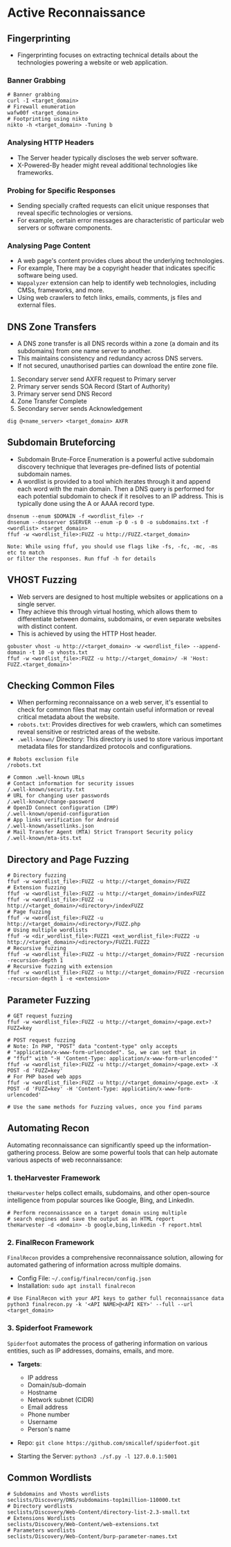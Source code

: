 # Active Reconnaissance

## Fingerprinting

- Fingerprinting focuses on extracting technical details about the technologies powering a website or web application.

### Banner Grabbing
```shell
# Banner grabbing
curl -I <target_domain>
# Firewall enumeration
wafw00f <target_domain>
# Footprinting using nikto
nikto -h <target_domain> -Tuning b
```

### Analysing HTTP Headers
- The Server header typically discloses the web server software.
- X-Powered-By header might reveal additional technologies like frameworks.

### Probing for Specific Responses
- Sending specially crafted requests can elicit unique responses that reveal specific technologies or versions.
- For example, certain error messages are characteristic of particular web servers or software components.

### Analysing Page Content
- A web page's content provides clues about the underlying technologies. 
- For example, There may be a copyright header that indicates specific software being used.
- `Wappalyzer` extension can help to identify web technologies, including CMSs, frameworks, and more.
- Using web crawlers to fetch links, emails, comments, js files and external files.


## DNS Zone Transfers

- A DNS zone transfer is all DNS records within a zone (a domain and its subdomains) from one name server to another.
- This maintains consistency and redundancy across DNS servers.
- If not secured, unauthorised parties can download the entire zone file.

1. Secondary server send AXFR request to Primary server
2. Primary server sends SOA Record (Start of Authority)
3. Primary server send DNS Record
4. Zone Transfer Complete
5. Secondary server sends Acknowledgement

```shell
dig @<name_server> <target_domain> AXFR
```


## Subdomain Bruteforcing

- Subdomain Brute-Force Enumeration is a powerful active subdomain discovery technique that leverages pre-defined lists of potential subdomain names.
- A wordlist is provided to a tool which iterates through it and append each word with the main domain. Then a DNS query is performed for each potential subdomain to check if it resolves to an IP address. This is typically done using the A or AAAA record type.

```shell
dnsenum --enum $DOMAIN -f <wordlist_file> -r
dnsenum --dnsserver $SERVER --enum -p 0 -s 0 -o subdomains.txt -f <wordlist> <target_domain>
ffuf -w <wordlist_file>:FUZZ -u http://FUZZ.<target_domain>
```

```shell
Note: While using ffuf, you should use flags like -fs, -fc, -mc, -ms etc to match
or filter the responses. Run ffuf -h for details
```


## VHOST Fuzzing

- Web servers are designed to host multiple websites or applications on a single server.
- They achieve this through virtual hosting, which allows them to differentiate between domains, subdomains, or even separate websites with distinct content.
- This is achieved by using the HTTP Host header.

```shell
gobuster vhost -u http://<target_domain> -w <wordlist_file> --append-domain -t 10 -o vhosts.txt
ffuf -w <wordlist_file>:FUZZ -u http://<target_domain>/ -H 'Host: FUZZ.<target_domain>'
```


## Checking Common Files

- When performing reconnaissance on a web server, it's essential to check for common files that may contain
 useful information or reveal critical metadata about the website.
- `robots.txt`: Provides directives for web crawlers, which can sometimes reveal sensitive or restricted areas of the website.
- `.well-known/` Directory: This directory is used to store various important metadata files for standardized protocols
 and configurations.

```shell
# Robots exclusion file
/robots.txt

# Common .well-known URLs
# Contact information for security issues
/.well-known/security.txt
# URL for changing user passwords
/.well-known/change-password
# OpenID Connect configuration (IMP)
/.well-known/openid-configuration
# App links verification for Android
/.well-known/assetlinks.json
# Mail Transfer Agent (MTA) Strict Transport Security policy
/.well-known/mta-sts.txt
```


## Directory and Page Fuzzing

```shell
# Directory fuzzing
ffuf -w <wordlist_file>:FUZZ -u http://<target_domain>/FUZZ
# Extension fuzzing
ffuf -w <wordlist_file>:FUZZ -u http://<target_domain>/indexFUZZ
ffuf -w <wordlist_file>:FUZZ -u http://<target_domain>/<directory>/indexFUZZ
# Page fuzzing
ffuf -w <wordlist_file>:FUZZ -u http://<target_domain>/<directory>/FUZZ.php
# Using multiple wordlists
ffuf -w <dir_wordlist_file>:FUZZ1 <ext_wordlist_file>:FUZZ2 -u http://<target_domain>/<directory>/FUZZ1.FUZZ2
# Recursive fuzzing
ffuf -w <wordlist_file>:FUZZ -u http://<target_domain>/FUZZ -recursion -recursion-depth 1
# Recursive fuzzing with extension
ffuf -w <wordlist_file>:FUZZ -u http://<target_domain>/FUZZ -recursion -recursion-depth 1 -e <extension>
```


## Parameter Fuzzing

```shell
# GET request fuzzing
ffuf -w <wordlist_file>:FUZZ -u http://<target_domain>/<page.ext>?FUZZ=key

# POST request fuzzing
# Note: In PHP, "POST" data "content-type" only accepts
# "application/x-www-form-urlencoded". So, we can set that in
# "ffuf" with "-H 'Content-Type: application/x-www-form-urlencoded'"
ffuf -w <wordlist_file>:FUZZ -u http://<target_domain>/<page.ext> -X POST -d 'FUZZ=key'
# For PHP based web apps
ffuf -w <wordlist_file>:FUZZ -u http://<target_domain>/<page.ext> -X POST -d 'FUZZ=key' -H 'Content-Type: application/x-www-form-urlencoded'

# Use the same methods for Fuzzing values, once you find params
```


## Automating Recon

Automating reconnaissance can significantly speed up the information-gathering process. 
Below are some powerful tools that can help automate various aspects of web reconnaissance:

### 1. theHarvester Framework
`theHarvester` helps collect emails, subdomains, and other open-source intelligence from popular
 sources like Google, Bing, and LinkedIn.

```shell
# Perform reconnaissance on a target domain using multiple
# search engines and save the output as an HTML report
theHarvester -d <domain> -b google,bing,linkedin -f report.html
```

### 2. FinalRecon Framework  
`FinalRecon` provides a comprehensive reconnaissance solution, allowing for automated gathering
 of information across multiple domains.  

- Config File: `~/.config/finalrecon/config.json`
- Installation: `sudo apt install finalrecon`

```shell
# Use FinalRecon with your API keys to gather full reconnaissance data
python3 finalrecon.py -k '<API NAME>@<API KEY>' --full --url <target_domain>
```  

### 3. **Spiderfoot Framework**  
`Spiderfoot` automates the process of gathering information on various entities, such as
 IP addresses, domains, emails, and more.

- **Targets**:  
  - IP address  
  - Domain/sub-domain  
  - Hostname  
  - Network subnet (CIDR)  
  - Email address  
  - Phone number  
  - Username  
  - Person's name  

- Repo: `git clone https://github.com/smicallef/spiderfoot.git`
- Starting the Server: `python3 ./sf.py -l 127.0.0.1:5001`


## Common Wordlists

```shell
# Subdomains and Vhosts wordlists
seclists/Discovery/DNS/subdomains-top1million-110000.txt
# Directory wordlists
seclists/Discovery/Web-Content/directory-list-2.3-small.txt
# Extensions Wordlists
seclists/Discovery/Web-Content/web-extensions.txt
# Parameters wordlists
seclists/Discovery/Web-Content/burp-parameter-names.txt
```